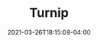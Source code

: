 ---
title: "Turnip"
date: 2021-03-26T18:15:08-04:00
draft: false
banner: "brassica-banner.jpg"
image: "../brassica-banner.jpg" #needs "../" prefix for list view
img: "turnip.jpg"
source: "Whitney Cranshaw, Colorado State University, Bugwood.org"
tax: "Brassica" #Legume, Brassica, Grass, Broadleaf
cycle: "Annual" #Perennial
tags: #Attracts pollinators, bears traffic, etc
dm: 1500–4000
ph: 5.3–6.8
n: 0
planting: ""
depth: "1/4–1/2"
drilled: "2–5"
broadcast: "2–6"
heat: "good"
drought: "very good"
shade: "good"
flood: "fair"
fertility: "fair"
soil: "very good"
erosion: "good"
weed: "very good"
grazing: "very good"
growth: "excellent"
residue: "fair"
beneficials: "good"
traffic: "poor"
---